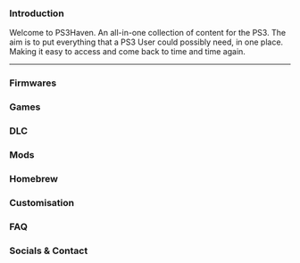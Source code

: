 ### Introduction
Welcome to PS3Haven. An all-in-one collection of content for the PS3. The aim is to put everything that a PS3 User could possibly need, in one place. Making it easy to access and come back to time and time again.

---

### Firmwares
### Games
### DLC
### Mods
### Homebrew
### Customisation
### FAQ
### Socials & Contact
